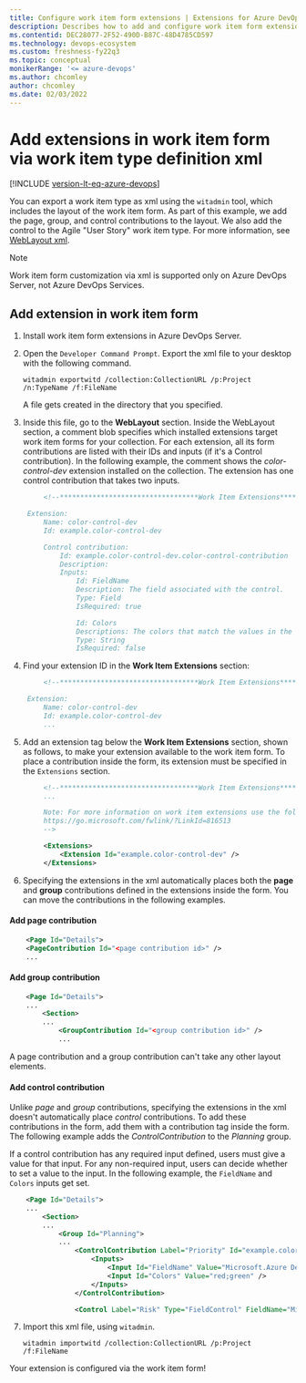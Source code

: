 ```yaml
---
title: Configure work item form extensions | Extensions for Azure DevOps
description: Describes how to add and configure work item form extensions in Azure DevOps.
ms.contentid: DEC28077-2F52-490D-B87C-48D4785CD597
ms.technology: devops-ecosystem
ms.custom: freshness-fy22q3
ms.topic: conceptual
monikerRange: '<= azure-devops'
ms.author: chcomley
author: chcomley
ms.date: 02/03/2022
---
```


# Add extensions in work item form via work item type definition xml

[!INCLUDE [version-lt-eq-azure-devops](../../includes/version-lt-eq-azure-devops.md)]

You can export a work item type as xml using the `witadmin` tool, which includes the layout of the work item form. As part of this example, we add the page, group, and control contributions to the layout.  We also add the control to the Agile "User Story" work item type. For more information, see [WebLayout xml](../../reference/xml/weblayout-xml-elements.md). 

> [!NOTE]
> Work item form customization via xml is supported only on Azure DevOps Server, not Azure DevOps Services. 

## Add extension in work item form

1. Install work item form extensions in Azure DevOps Server.

2. Open the `Developer Command Prompt`.  Export the xml file to your desktop with the following command.

   ```
   witadmin exportwitd /collection:CollectionURL /p:Project /n:TypeName /f:FileName
   ```

   A file gets created in the directory that you specified. 

3. Inside this file, go to the **WebLayout** section. Inside the WebLayout section, a comment blob specifies which installed extensions target work item forms for your collection. For each extension, all its form contributions are listed with their IDs and inputs (if it's a Control contribution). In the following example, the comment shows the *color-control-dev* extension installed on the collection. The extension has one control contribution that takes two inputs.

   ```xml
        <!--**********************************Work Item Extensions***************************

    Extension:
        Name: color-control-dev
        Id: example.color-control-dev

        Control contribution:
            Id: example.color-control-dev.color-control-contribution
            Description:
            Inputs:
                Id: FieldName
                Description: The field associated with the control.
                Type: Field
                IsRequired: true

                Id: Colors
                Descriptions: The colors that match the values in the control.
                Type: String
                IsRequired: false
   ```

4. Find your extension ID in the **Work Item Extensions** section: 

   ```xml
        <!--**********************************Work Item Extensions*************************** 

    Extension:
        Name: color-control-dev
        Id: example.color-control-dev
        ...
   ```

5. Add an extension tag below the **Work Item Extensions** section, shown as follows, to make your extension available to the work item form. To place a contribution inside the form, its extension must be specified in the `Extensions` section.

   ```xml
        <!--**********************************Work Item Extensions***************************
        ...

        Note: For more information on work item extensions use the following topic:
        https://go.microsoft.com/fwlink/?LinkId=816513
        -->

        <Extensions>
            <Extension Id="example.color-control-dev" />
        </Extensions>
    ```

6. Specifying the extensions in the xml automatically places both the **page** and **group** contributions defined in the extensions inside the form. You can move the contributions in the following examples. 

#### Add page contribution

```xml
    <Page Id="Details">
    <PageContribution Id="<page contribution id>" />
    ...       
```

 #### Add group contribution

```xml
    <Page Id="Details">
    ...
        <Section>
        ...
            <GroupContribution Id="<group contribution id>" />
            ...
```

A page contribution and a group contribution can't take any other layout elements. 

#### Add control contribution

Unlike *page* and *group* contributions, specifying the extensions in the xml doesn't automatically place *control* contributions. 
To add these contributions in the form, add them with a contribution tag inside the form. The following example adds the *ControlContribution* to the *Planning* group.

If a control contribution has any required input defined, users must give a value for that input. For any non-required input, users can decide whether to set a value to the input. In the following example, the `FieldName` and `Colors` inputs get set.

```xml
    <Page Id="Details">
    ...
        <Section>
        ...
            <Group Id="Planning">
            ...
                <ControlContribution Label="Priority" Id="example.color-control-dev.color-control-contribution">
                    <Inputs>
                        <Input Id="FieldName" Value="Microsoft.Azure DevOps Services.Common.Priority" />
                        <Input Id="Colors" Value="red;green" />
                    </Inputs>
                </ControlContribution>

                <Control Label="Risk" Type="FieldControl" FieldName="Microsoft.Azure DevOps Services.Common.Risk" />
```

7. Import this xml file, using `witadmin`.

   `witadmin importwitd /collection:CollectionURL /p:Project /f:FileName`

Your extension is configured via the work item form!
